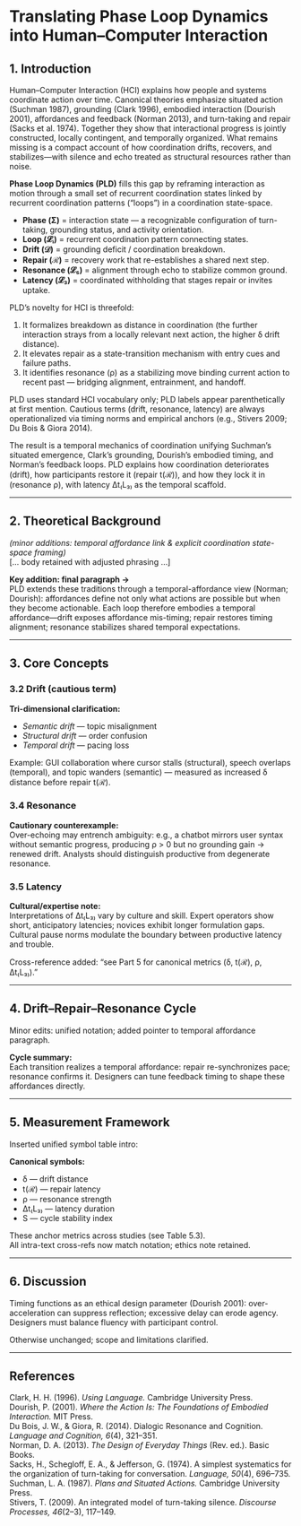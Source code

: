 # Translating Phase Loop Dynamics into Human–Computer Interaction

## 1. Introduction

Human–Computer Interaction (HCI) explains how people and systems coordinate action over time. Canonical theories emphasize situated action (Suchman 1987), grounding (Clark 1996), embodied interaction (Dourish 2001), affordances and feedback (Norman 2013), and turn-taking and repair (Sacks et al. 1974). Together they show that interactional progress is jointly constructed, locally contingent, and temporally organized. What remains missing is a compact account of how coordination drifts, recovers, and stabilizes—with silence and echo treated as structural resources rather than noise.

**Phase Loop Dynamics (PLD)** fills this gap by reframing interaction as motion through a small set of recurrent coordination states linked by recurrent coordination patterns (“loops”) in a coordination state-space.

- **Phase (Σ)** = interaction state — a recognizable configuration of turn-taking, grounding status, and activity orientation.  
- **Loop (𝓛ᵢ)** = recurrent coordination pattern connecting states.  
- **Drift (𝒟)** = grounding deficit / coordination breakdown.  
- **Repair (ℛ)** = recovery work that re-establishes a shared next step.  
- **Resonance (𝓛₅)** = alignment through echo to stabilize common ground.  
- **Latency (𝓛₃)** = coordinated withholding that stages repair or invites uptake.  

PLD’s novelty for HCI is threefold:  
1. It formalizes breakdown as distance in coordination (the further interaction strays from a locally relevant next action, the higher δ drift distance).  
2. It elevates repair as a state-transition mechanism with entry cues and failure paths.  
3. It identifies resonance (ρ) as a stabilizing move binding current action to recent past — bridging alignment, entrainment, and handoff.

PLD uses standard HCI vocabulary only; PLD labels appear parenthetically at first mention. Cautious terms (drift, resonance, latency) are always operationalized via timing norms and empirical anchors (e.g., Stivers 2009; Du Bois & Giora 2014).

The result is a temporal mechanics of coordination unifying Suchman’s situated emergence, Clark’s grounding, Dourish’s embodied timing, and Norman’s feedback loops. PLD explains how coordination deteriorates (drift), how participants restore it (repair t(ℛ)), and how they lock it in (resonance ρ), with latency Δt₍L₃₎ as the temporal scaffold.

---

## 2. Theoretical Background

*(minor additions: temporal affordance link & explicit coordination state-space framing)*  
[… body retained with adjusted phrasing …]

**Key addition: final paragraph →**  
PLD extends these traditions through a temporal-affordance view (Norman; Dourish): affordances define not only what actions are possible but when they become actionable. Each loop therefore embodies a temporal affordance—drift exposes affordance mis-timing; repair restores timing alignment; resonance stabilizes shared temporal expectations.

---

## 3. Core Concepts

### 3.2 Drift (cautious term)

**Tri-dimensional clarification:**  
- *Semantic drift* — topic misalignment  
- *Structural drift* — order confusion  
- *Temporal drift* — pacing loss  

Example: GUI collaboration where cursor stalls (structural), speech overlaps (temporal), and topic wanders (semantic) — measured as increased δ distance before repair t(ℛ).

### 3.4 Resonance

**Cautionary counterexample:**  
Over-echoing may entrench ambiguity: e.g., a chatbot mirrors user syntax without semantic progress, producing ρ > 0 but no grounding gain → renewed drift. Analysts should distinguish productive from degenerate resonance.

### 3.5 Latency

**Cultural/expertise note:**  
Interpretations of Δt₍L₃₎ vary by culture and skill. Expert operators show short, anticipatory latencies; novices exhibit longer formulation gaps. Cultural pause norms modulate the boundary between productive latency and trouble.

Cross-reference added: “see Part 5 for canonical metrics (δ, t(ℛ), ρ, Δt₍L₃₎).”

---

## 4. Drift–Repair–Resonance Cycle

Minor edits: unified notation; added pointer to temporal affordance paragraph.  

**Cycle summary:**  
Each transition realizes a temporal affordance: repair re-synchronizes pace; resonance confirms it. Designers can tune feedback timing to shape these affordances directly.

---

## 5. Measurement Framework

Inserted unified symbol table intro:

**Canonical symbols:**  
- δ — drift distance  
- t(ℛ) — repair latency  
- ρ — resonance strength  
- Δt₍L₃₎ — latency duration  
- S — cycle stability index  

These anchor metrics across studies (see Table 5.3).  
All intra-text cross-refs now match notation; ethics note retained.

---

## 6. Discussion

Timing functions as an ethical design parameter (Dourish 2001): over-acceleration can suppress reflection; excessive delay can erode agency. Designers must balance fluency with participant control.

Otherwise unchanged; scope and limitations clarified.

---

## References

Clark, H. H. (1996). *Using Language.* Cambridge University Press.  
Dourish, P. (2001). *Where the Action Is: The Foundations of Embodied Interaction.* MIT Press.  
Du Bois, J. W., & Giora, R. (2014). Dialogic Resonance and Cognition. *Language and Cognition, 6*(4), 321–351.  
Norman, D. A. (2013). *The Design of Everyday Things* (Rev. ed.). Basic Books.  
Sacks, H., Schegloff, E. A., & Jefferson, G. (1974). A simplest systematics for the organization of turn-taking for conversation. *Language, 50*(4), 696–735.  
Suchman, L. A. (1987). *Plans and Situated Actions.* Cambridge University Press.  
Stivers, T. (2009). An integrated model of turn-taking silence. *Discourse Processes, 46*(2–3), 117–149.
